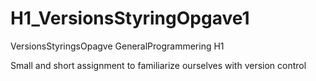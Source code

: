 # H1_VersionsStyringOpgave1
VersionsStyringsOpagve GeneralProgrammering H1

Small and short assignment to familiarize ourselves with version control
